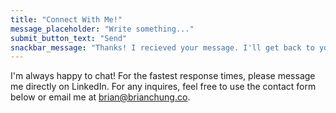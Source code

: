 ```yaml
---
title: "Connect With Me!"
message_placeholder: "Write something..."
submit_button_text: "Send"
snackbar_message: "Thanks! I recieved your message. I'll get back to you as soon as possible!"
---
```


I'm always happy to chat! For the fastest response times, please message me directly on LinkedIn. For any inquires, feel free to use the contact form below or email me at [brian@brianchung.co](mailto:brian@brianchung.co).
